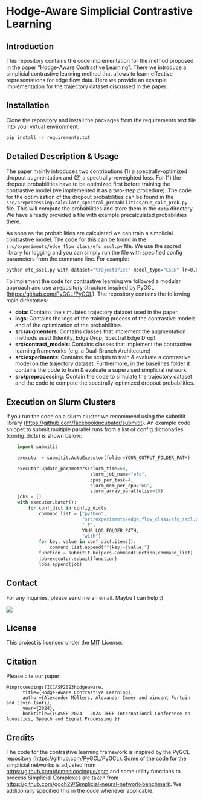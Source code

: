 # Hodge-Aware Simplicial Contrastive Learning 

## Introduction
This repository contains the code implementation for the method proposed in the paper "Hodge-Aware Contrastive Learning". 
There we introduce a simplicial contrastive learning method that allows to learn effective representations for edge flow data.
Here we provide an example implementation for the trajectory dataset discussed in the paper.

## Installation

Clone the repository and install the packages from the requirements text file into your virtual environment:
```bash
pip install -r requirements.txt
```

## Detailed Description & Usage

The paper mainly introduces two contributions (1) a spectrally-optimized dropout augmentation and (2) a spectrally-reweighted loss.
For (1) the dropout probabilities have to be optimized first before training the contrastive model (we implemented it as a two-step procedure).
The code for the optimization of the dropout probabilities can be found in the `src/preprocessing/calculate_spectral_probabilities/run_calc_prob.py` file.
This will compute the probabilities and store them in the `data` directory. We have already provided a file with example precalculated probabilities there. 

As soon as the probabilities are calculated we can train a simplicial contrastive model. The code for this can be found in the `src/experiments/edge_flow_class/efc_sscl.py` file.
We use the sacred library for logging and you can simply run the file with specified config parameters from the command line. For example:
```bash
python efc_sscl.py with dataset="trajectories" model_type="CSCN" lr=0.001 weight_decay=0.0001 
```

To implement the code for contrastive learning we followed a modular approach and use a repository structure inspired by PyGCL (https://github.com/PyGCL/PyGCL). The repository contains the following main directories:
- **data**: Contains the simulated trajectory dataset used in the paper. 
- **logs**: Contains the logs of the training process of the contrastive models and of the optimization of the probabilities. 
- **src/augmentors**: Contains classes that implement the augmentation methods used (Identity, Edge Drop, Spectral Edge Drop).
- **src/contrast_models**: Contains classes that implement the contrastive learning frameworks (e.g. a Dual-Branch Architecture)
- **src/experiments**: Contains the scripts to train & evaluate a contrastive model on the trajectory dataset. 
                       Furthermore, in the baselines folder it contains the code to train & evaluate a supervised simplicial network.
- **src/preprocessing**: Contain the code to simulate the trajectory dataset and the code to compute the spectrally-optimized dropout probabilities.

## Execution on Slurm Clusters

If you run the code on a slurm cluster we recommend using the submitit library (https://github.com/facebookincubator/submitit).
An example code snippet to submit multiple parallel runs from a list of config dictionaries (config_dicts) is shown below:

```python
    import submitit

    executor = submitit.AutoExecutor(folder=YOUR_OUTPUT_FOLDER_PATH)

    executor.update_parameters(slurm_time=60,
                               slurm_job_name="efc",
                               cpus_per_task=4,
                               slurm_mem_per_cpu="6G",
                               slurm_array_parallelism=10)
    jobs = []
    with executor.batch():
        for conf_dict in config_dicts:
            command_list = ["python",
                            "src/experiments/edge_flow_class/efc_sscl.py",
                            "-F",
                            YOUR_LOG_FOLDER_PATH,
                            "with"]
            for key, value in conf_dict.items():
                command_list.append(f"{key}={value}")
            function = submitit.helpers.CommandFunction(command_list)
            job=executor.submit(function)
            jobs.append(job)


```

## Contact 
For any inquiries, please send me an email. Maybe I can help :)

<a href="mailto:alexander.j.moellers@gmail.com?"><img src="https://img.shields.io/badge/gmail-%23DD0031.svg?&style=for-the-badge&logo=gmail&logoColor=white"/></a>

## License
This project is licensed under the [MIT](https://choosealicense.com/licenses/mit/) License.

## Citation 
Please cite our paper:
```
@inproceedings{ICCASP2023hodgeaware,
      title={Hodge-Aware Contrastive Learning}, 
      author={Alexander Möllers, Alexander Immer and Vincent Fortuin and Elvin Isufi},
      year={2024},
      booktitle={ICASSP 2024 - 2024 IEEE International Conference on Acoustics, Speech and Signal Processing }}
```

## Credits 

The code for the contrastive learning framework is inspired by the PyGCL repository (https://github.com/PyGCL/PyGCL).
Some of the code for the simplicial networks is adjusted from https://github.com/domenicocinque/spm and some utility functions 
to process Simplicial Complexes are taken from https://github.com/ggoh29/Simplicial-neural-network-benchmark. 
We additionally specified this in the code whenever applicable.